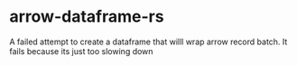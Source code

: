 # arrow-dataframe-rs

A failed attempt to create a dataframe that willl wrap arrow record batch. It fails because its just too slowing down

